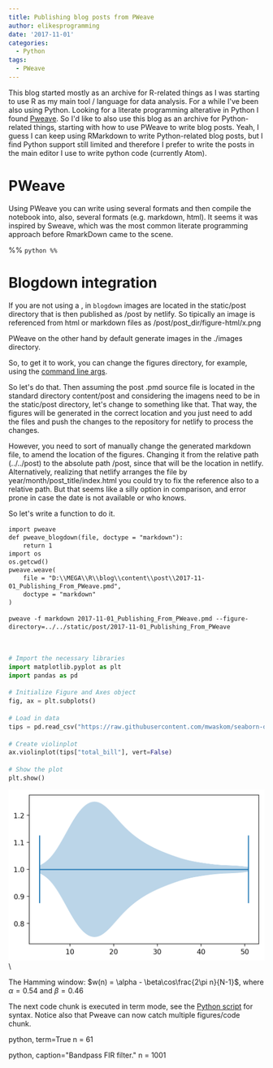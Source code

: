 ```yaml
---
title: Publishing blog posts from PWeave
author: elikesprogramming
date: '2017-11-01'
categories:
  - Python
tags:
  - PWeave
---
```


This blog started mostly as an archive for R-related things as I was starting
to use R as my main tool / language for data analysis. For a while I've been
also using Python. Looking for a literate programming alterative in Python
I found [Pweave](http://mpastell.com/pweave). So I'd like to also use this blog
as an archive for Python-related things, starting with how to use PWeave to
write blog posts. Yeah, I guess I can keep using RMarkdown to write
Python-related blog posts, but I find Python support still limited and
therefore I prefer to write the posts in the main editor I use to write python
code (currently Atom).

# PWeave

Using PWeave you can write using several formats and then compile the notebook
into, also, several formats (e.g. markdown, html). It seems it was inspired by
Sweave, which was the most common literate programming approach before
RmarkDown came to the scene.

%% ```python
%% ```



# Blogdown integration

If you are not using a , in `blogdown` images are located in the static/post
directory that is then published as /post by netlify. So tipically an image
is referenced from html or markdown files as /post/post_dir/figure-html/x.png

PWeave on the other hand by default generate images in the ./images directory.

So, to get it to work, you can change the figures directory, for example,
using the [command line args](http://mpastell.com/pweave/script.html).

So let's do that. Then assuming the post .pmd source file is located in the
standard directory content/post and considering the imagens need to be in
the static/post directory, let's change to something like that. That way, the
figures will be generated in the correct location and you just need to add the
files and push the changes to the repository for netlify to process the changes.

However, you need to sort of manually change the generated markdown file, to
amend the location of the figures. Changing it from the relative path
(../../post) to the absolute path /post, since that will be the location in
netlify. Alternatively, realizing that netlify arranges the file by
year/month/post_title/index.html you could try to fix the reference also to
a relative path.  But that seems like a silly option in comparison, and error
prone in case the date is not available or who knows.

So let's write a function to do it.

```
import pweave
def pweave_blogdown(file, doctype = "markdown"):
    return 1
import os
os.getcwd()
pweave.weave(
    file = "D:\\MEGA\\R\\blog\\content\\post\\2017-11-01_Publishing_From_PWeave.pmd",
    doctype = "markdown"
)

pweave -f markdown 2017-11-01_Publishing_From_PWeave.pmd --figure-directory=../../static/post/2017-11-01_Publishing_From_PWeave



```







```python
# Import the necessary libraries
import matplotlib.pyplot as plt
import pandas as pd

# Initialize Figure and Axes object
fig, ax = plt.subplots()

# Load in data
tips = pd.read_csv("https://raw.githubusercontent.com/mwaskom/seaborn-data/master/tips.csv")

# Create violinplot
ax.violinplot(tips["total_bill"], vert=False)

# Show the plot
plt.show()
```

![](../../static/post/2017-11-01_Publishing_From_PWeave/2017-11-01_Publishing_From_PWeave_figure1_1.png)\


The Hamming window:
$w(n) = \alpha - \beta\cos\frac{2\pi n}{N-1}$, where $\alpha=0.54$ and $\beta=0.46$

The next code chunk is executed in term mode, see the [Python script](FIR_design.py) for syntax.
Notice also that Pweave can now catch multiple figures/code chunk.


python, term=True
n = 61



python, caption="Bandpass FIR filter."
n = 1001
